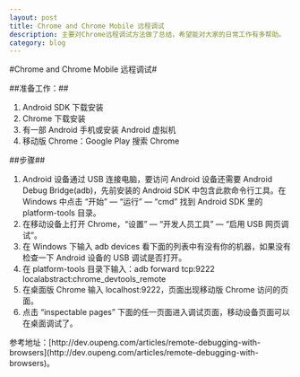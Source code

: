```yaml
---
layout: post
title: Chrome and Chrome Mobile 远程调试
description: 主要对Chrome远程调试方法做了总结，希望能对大家的日常工作有多帮助。
category: blog
---
```


#Chrome and Chrome Mobile 远程调试#

##准备工作：##
<ol>
<li>Android SDK 下载安装</li>
<li>Chrome 下载安装</li>
<li>有一部 Android 手机或安装 Android 虚拟机</li>
<li>移动版 Chrome：Google Play 搜索 Chrome</li>
</ol>

##步骤##
<ol>
<li>Android 设备通过 USB 连接电脑，要访问 Android 设备还需要 Android Debug Bridge(adb)，先前安装的 Android SDK 中包含此款命令行工具。在 Windows 中点击 “开始” ― “运行” ― “cmd” 找到 Android SDK 里的 platform-tools 目录。</li>
<li>在移动设备上打开 Chrome，“设置” ― “开发人员工具” ― “启用 USB 网页调试”。</li>
<li>在 Windows 下输入 adb devices 看下面的列表中有没有你的机器，如果没有检查一下 Android 设备的 USB 调试是否打开。</li>
<li>在 platform-tools 目录下输入：adb forward tcp:9222 localabstract:chrome_devtools_remote</li>
<li>在桌面版 Chrome 输入 localhost:9222，页面出现移动版 Chrome 访问的页面。</li>
<li>点击 “inspectable pages” 下面的任一页面进入调试页面，移动设备页面可以在桌面调试了。</li>
</ol>
参考地址：[http://dev.oupeng.com/articles/remote-debugging-with-browsers](http://dev.oupeng.com/articles/remote-debugging-with-browsers)。